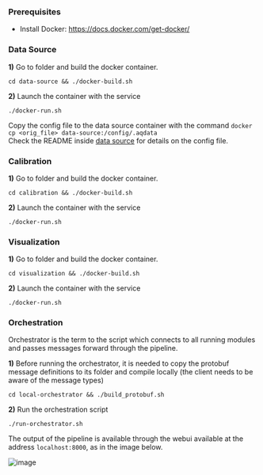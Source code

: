 ### Prerequisites

- Install Docker: https://docs.docker.com/get-docker/

### Data Source

**1)** Go to folder and build the docker container.

`cd data-source && ./docker-build.sh`

**2)** Launch the container with the service

`./docker-run.sh`
      
Copy the config file to the data source container with the command `docker cp <orig_file> data-source:/config/.aqdata`  
Check the README inside [data source](data-source.md) for details on the config file.

### Calibration

**1)** Go to folder and build the docker container.

`cd calibration && ./docker-build.sh`

**2)** Launch the container with the service

`./docker-run.sh`

### Visualization

**1)** Go to folder and build the docker container.

`cd visualization && ./docker-build.sh`

**2)** Launch the container with the service

`./docker-run.sh`

### Orchestration

Orchestrator is the term to the script which connects to all running modules and passes messages forward through the pipeline.

**1)** Before running the orchestrator, it is needed to copy the protobuf message definitions to its folder and compile locally (the client needs to be aware of the message types)

`cd local-orchestrator && ./build_protobuf.sh`

**2)** Run the orchestration script

`./run-orchestrator.sh`

The output of the pipeline is available through the webui available at the address `localhost:8000`, as in the image below.

![image](https://user-images.githubusercontent.com/45718165/138251559-a64c8738-4ee0-4b78-a6d2-fede18e0ec0f.png)
